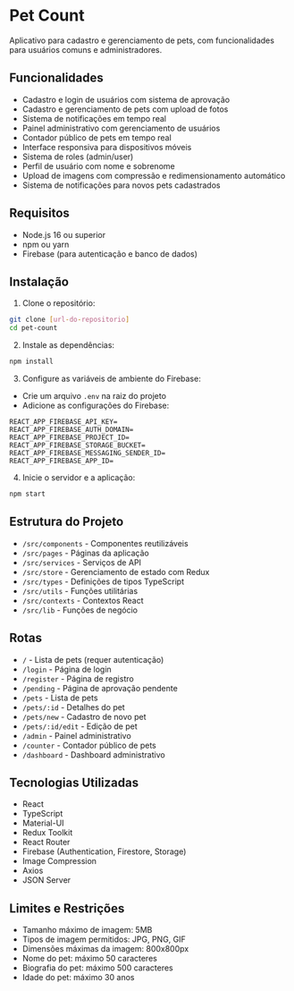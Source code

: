 # Pet Count

Aplicativo para cadastro e gerenciamento de pets, com funcionalidades para usuários comuns e administradores.

## Funcionalidades

- Cadastro e login de usuários com sistema de aprovação
- Cadastro e gerenciamento de pets com upload de fotos
- Sistema de notificações em tempo real
- Painel administrativo com gerenciamento de usuários
- Contador público de pets em tempo real
- Interface responsiva para dispositivos móveis
- Sistema de roles (admin/user)
- Perfil de usuário com nome e sobrenome
- Upload de imagens com compressão e redimensionamento automático
- Sistema de notificações para novos pets cadastrados

## Requisitos

- Node.js 16 ou superior
- npm ou yarn
- Firebase (para autenticação e banco de dados)

## Instalação

1. Clone o repositório:
```bash
git clone [url-do-repositorio]
cd pet-count
```

2. Instale as dependências:
```bash
npm install
```

3. Configure as variáveis de ambiente do Firebase:
- Crie um arquivo `.env` na raiz do projeto
- Adicione as configurações do Firebase:
```
REACT_APP_FIREBASE_API_KEY=
REACT_APP_FIREBASE_AUTH_DOMAIN=
REACT_APP_FIREBASE_PROJECT_ID=
REACT_APP_FIREBASE_STORAGE_BUCKET=
REACT_APP_FIREBASE_MESSAGING_SENDER_ID=
REACT_APP_FIREBASE_APP_ID=
```

4. Inicie o servidor e a aplicação:
```bash
npm start
```

## Estrutura do Projeto

- `/src/components` - Componentes reutilizáveis
- `/src/pages` - Páginas da aplicação
- `/src/services` - Serviços de API
- `/src/store` - Gerenciamento de estado com Redux
- `/src/types` - Definições de tipos TypeScript
- `/src/utils` - Funções utilitárias
- `/src/contexts` - Contextos React
- `/src/lib` - Funções de negócio

## Rotas

- `/` - Lista de pets (requer autenticação)
- `/login` - Página de login
- `/register` - Página de registro
- `/pending` - Página de aprovação pendente
- `/pets` - Lista de pets
- `/pets/:id` - Detalhes do pet
- `/pets/new` - Cadastro de novo pet
- `/pets/:id/edit` - Edição de pet
- `/admin` - Painel administrativo
- `/counter` - Contador público de pets
- `/dashboard` - Dashboard administrativo


## Tecnologias Utilizadas

- React
- TypeScript
- Material-UI
- Redux Toolkit
- React Router
- Firebase (Authentication, Firestore, Storage)
- Image Compression
- Axios
- JSON Server

## Limites e Restrições

- Tamanho máximo de imagem: 5MB
- Tipos de imagem permitidos: JPG, PNG, GIF
- Dimensões máximas da imagem: 800x800px
- Nome do pet: máximo 50 caracteres
- Biografia do pet: máximo 500 caracteres
- Idade do pet: máximo 30 anos
